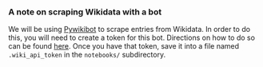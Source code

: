 ### A note on scraping Wikidata with a bot

We will be using [Pywikibot](https://www.mediawiki.org/wiki/Manual:Pywikibot) to scrape entries from Wikidata.  In order to do this, you will need to create a token for this bot.  Directions on how to do so can be found [here](https://heardlibrary.github.io/digital-scholarship/host/wikidata/bot/).  Once you have that token, save it into a file named `.wiki_api_token` in the `notebooks/` subdirectory.